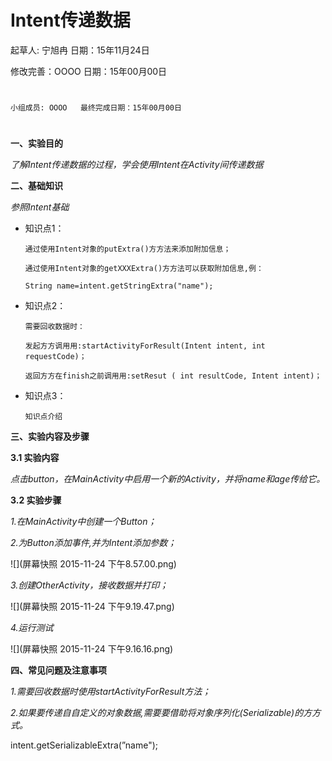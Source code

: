 # Intent传递数据

起草人: 宁旭冉   日期：15年11月24日

修改完善：OOOO   日期：15年00月00日
# 


    小组成员: OOOO   最终完成日期：15年00月00日
# 

**一、实验目的**

*了解Intent传递数据的过程，学会使用Intent在Activity间传递数据*

**二、基础知识**

*参照Intent基础*
   
* 知识点1：

      通过使用Intent对象的putExtra()⽅方法来添加附加信息；
      
      通过使用Intent对象的getXXXExtra()⽅方法可以获取附加信息,例：
      
      String name=intent.getStringExtra("name");
     

* 知识点2：

      需要回收数据时：
      
      发起⽅方调⽤用:startActivityForResult(Intent intent, int requestCode)；
      
      返回⽅方在finish之前调⽤用:setResut ( int resultCode, Intent intent)；


* 知识点3：

      知识点介绍


   

**三、实验内容及步骤**

**3.1 实验内容**

*点击button，在MainActivity中启用一个新的Activity，并将name和age传给它。*

**3.2 实验步骤**

*1.在MainActivity中创建一个Button；*

*2.为Button添加事件,并为Intent添加参数；*

![](屏幕快照 2015-11-24 下午8.57.00.png)

*3.创建OtherActivity，接收数据并打印；*

![](屏幕快照 2015-11-24 下午9.19.47.png)

*4.运行测试*

![](屏幕快照 2015-11-24 下午9.16.16.png)

**四、常见问题及注意事项**

*1.需要回收数据时使用startActivityForResult方法；*

*2.如果要传递⾃自定义的对象数据,需要要借助将对象序列化(Serializable)的⽅方式。*

intent.getSerializableExtra(”name");



